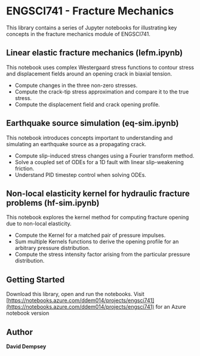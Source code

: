 # ENGSCI741 - Fracture Mechanics

This library contains a series of Jupyter notebooks for illustrating key concepts in the fracture mechanics module of ENGSCI741.

## Linear elastic fracture mechanics (lefm.ipynb)

This notebook uses complex Westergaard stress functions to contour stress and displacement fields around an opening crack in biaxial tension.
- Compute changes in the three non-zero stresses.
- Compute the crack-tip stress approximation and compare it to the true stress.
- Compute the displacement field and crack opening profile.

## Earthquake source simulation (eq-sim.ipynb)

This notebook introduces concepts important to understanding and simulating an earthquake source as a propagating crack.
- Compute slip-induced stress changes using a Fourier transform method.
- Solve a coupled set of ODEs for a 1D fault with linear slip-weakening friction.
- Understand PID timestep control when solving ODEs.

## Non-local elasticity kernel for hydraulic fracture problems (hf-sim.ipynb)

This notebook explores the kernel method for computing fracture opening due to non-local elasticity.
- Compute the Kernel for a matched pair of pressure impulses.
- Sum multiple Kernels functions to derive the opening profile for an arbitrary pressure distribution.
- Compute the stress intensity factor arising from the particular pressure distribution.

## Getting Started

Download this library, open and run the notebooks.
Visit [https://notebooks.azure.com/ddem014/projects/engsci741](https://notebooks.azure.com/ddem014/projects/engsci741) for an Azure notebook version

## Author

**David Dempsey**